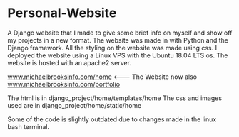# Personal-Website
A Django website that I made to give some brief info on myself and show off my projects in a new format. The website was made in with Python and the Django framework. All the styling on the website was made using css. I deployed the website using a Linux VPS with the Ubuntu 18.04 LTS os. The website is hosted with an apache2 server.

www.michaelbrooksinfo.com/home <--- The Website
now also www.michaelbrooksinfo.com/portfolio

The html is in django_project/home/templates/home
The css and images used are in django_project/home/static/home

Some of the code is slightly outdated due to changes made in the linux bash terminal.
